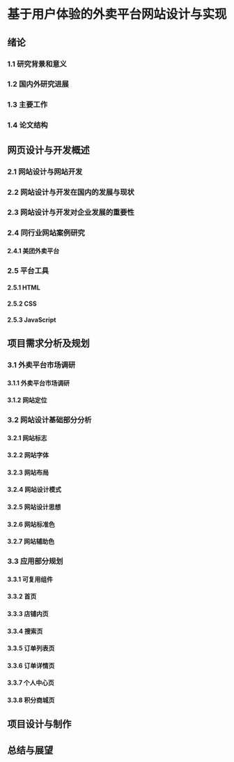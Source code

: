 # 基于用户体验的外卖平台网站设计与实现

## 绪论
  ### 1.1 研究背景和意义
  ### 1.2 国内外研究进展
  ### 1.3 主要工作
  ### 1.4 论文结构

## 网页设计与开发概述
  ### 2.1 网站设计与网站开发
  ### 2.2 网站设计与开发在国内的发展与现状
  ### 2.3 网站设计与开发对企业发展的重要性

### 2.4 同行业网站案例研究
  #### 2.4.1 美团外卖平台

### 2.5 平台工具
  #### 2.5.1 HTML
  #### 2.5.2 CSS
  #### 2.5.3 JavaScript

## 项目需求分析及规划
  ### 3.1 外卖平台市场调研
  #### 3.1.1 外卖平台市场调研
  #### 3.1.2 网站定位

### 3.2 网站设计基础部分分析
  #### 3.2.1 网站标志
  #### 3.2.2 网站字体
  #### 3.2.3 网站布局
  #### 3.2.4 网站设计模式
  #### 3.2.5 网站设计思想
  #### 3.2.6 网站标准色
  #### 3.2.7 网站辅助色

### 3.3 应用部分规划
  #### 3.3.1 可复用组件
  #### 3.3.2 首页
  #### 3.3.3 店铺内页
  #### 3.3.4 搜索页
  #### 3.3.5 订单列表页
  #### 3.3.6 订单详情页
  #### 3.3.7 个人中心页
  #### 3.3.8 积分商城页

## 项目设计与制作

## 总结与展望